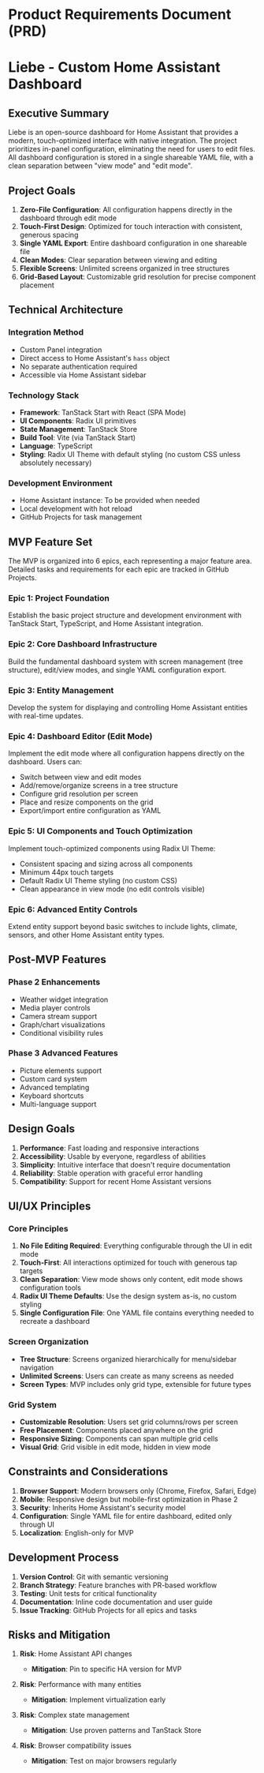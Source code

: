 # Product Requirements Document (PRD)

# Liebe - Custom Home Assistant Dashboard

## Executive Summary

Liebe is an open-source dashboard for Home Assistant that provides a modern, touch-optimized interface with native integration. The project prioritizes in-panel configuration, eliminating the need for users to edit files. All dashboard configuration is stored in a single shareable YAML file, with a clean separation between "view mode" and "edit mode".

## Project Goals

1. **Zero-File Configuration**: All configuration happens directly in the dashboard through edit mode
2. **Touch-First Design**: Optimized for touch interaction with consistent, generous spacing
3. **Single YAML Export**: Entire dashboard configuration in one shareable file
4. **Clean Modes**: Clear separation between viewing and editing
5. **Flexible Screens**: Unlimited screens organized in tree structures
6. **Grid-Based Layout**: Customizable grid resolution for precise component placement

## Technical Architecture

### Integration Method

- Custom Panel integration
- Direct access to Home Assistant's `hass` object
- No separate authentication required
- Accessible via Home Assistant sidebar

### Technology Stack

- **Framework**: TanStack Start with React (SPA Mode)
- **UI Components**: Radix UI primitives
- **State Management**: TanStack Store
- **Build Tool**: Vite (via TanStack Start)
- **Language**: TypeScript
- **Styling**: Radix UI Theme with default styling (no custom CSS unless absolutely necessary)

### Development Environment

- Home Assistant instance: To be provided when needed
- Local development with hot reload
- GitHub Projects for task management

## MVP Feature Set

The MVP is organized into 6 epics, each representing a major feature area. Detailed tasks and requirements for each epic are tracked in GitHub Projects.

### Epic 1: Project Foundation

Establish the basic project structure and development environment with TanStack Start, TypeScript, and Home Assistant integration.

### Epic 2: Core Dashboard Infrastructure

Build the fundamental dashboard system with screen management (tree structure), edit/view modes, and single YAML configuration export.

### Epic 3: Entity Management

Develop the system for displaying and controlling Home Assistant entities with real-time updates.

### Epic 4: Dashboard Editor (Edit Mode)

Implement the edit mode where all configuration happens directly on the dashboard. Users can:

- Switch between view and edit modes
- Add/remove/organize screens in a tree structure
- Configure grid resolution per screen
- Place and resize components on the grid
- Export/import entire configuration as YAML

### Epic 5: UI Components and Touch Optimization

Implement touch-optimized components using Radix UI Theme:

- Consistent spacing and sizing across all components
- Minimum 44px touch targets
- Default Radix UI Theme styling (no custom CSS)
- Clean appearance in view mode (no edit controls visible)

### Epic 6: Advanced Entity Controls

Extend entity support beyond basic switches to include lights, climate, sensors, and other Home Assistant entity types.

## Post-MVP Features

### Phase 2 Enhancements

- Weather widget integration
- Media player controls
- Camera stream support
- Graph/chart visualizations
- Conditional visibility rules

### Phase 3 Advanced Features

- Picture elements support
- Custom card system
- Advanced templating
- Keyboard shortcuts
- Multi-language support

## Design Goals

1. **Performance**: Fast loading and responsive interactions
2. **Accessibility**: Usable by everyone, regardless of abilities
3. **Simplicity**: Intuitive interface that doesn't require documentation
4. **Reliability**: Stable operation with graceful error handling
5. **Compatibility**: Support for recent Home Assistant versions

## UI/UX Principles

### Core Principles

1. **No File Editing Required**: Everything configurable through the UI in edit mode
2. **Touch-First**: All interactions optimized for touch with generous tap targets
3. **Clean Separation**: View mode shows only content, edit mode shows configuration tools
4. **Radix UI Theme Defaults**: Use the design system as-is, no custom styling
5. **Single Configuration File**: One YAML file contains everything needed to recreate a dashboard

### Screen Organization

- **Tree Structure**: Screens organized hierarchically for menu/sidebar navigation
- **Unlimited Screens**: Users can create as many screens as needed
- **Screen Types**: MVP includes only grid type, extensible for future types

### Grid System

- **Customizable Resolution**: Users set grid columns/rows per screen
- **Free Placement**: Components placed anywhere on the grid
- **Responsive Sizing**: Components can span multiple grid cells
- **Visual Grid**: Grid visible in edit mode, hidden in view mode

## Constraints and Considerations

1. **Browser Support**: Modern browsers only (Chrome, Firefox, Safari, Edge)
2. **Mobile**: Responsive design but mobile-first optimization in Phase 2
3. **Security**: Inherits Home Assistant's security model
4. **Configuration**: Single YAML file for entire dashboard, edited only through UI
5. **Localization**: English-only for MVP

## Development Process

1. **Version Control**: Git with semantic versioning
2. **Branch Strategy**: Feature branches with PR-based workflow
3. **Testing**: Unit tests for critical functionality
4. **Documentation**: Inline code documentation and user guide
5. **Issue Tracking**: GitHub Projects for all epics and tasks

## Risks and Mitigation

1. **Risk**: Home Assistant API changes
   - **Mitigation**: Pin to specific HA version for MVP
2. **Risk**: Performance with many entities
   - **Mitigation**: Implement virtualization early
3. **Risk**: Complex state management
   - **Mitigation**: Use proven patterns and TanStack Store

4. **Risk**: Browser compatibility issues
   - **Mitigation**: Test on major browsers regularly
